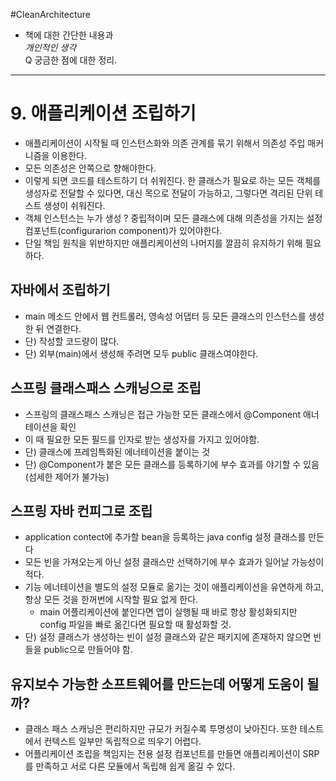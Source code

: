 #CleanArchitecture

- 책에 대한 간단한 내용과   
*개인적인 생각*   
Q 궁금한 점에 대한 정리.  

---
# 9. 애플리케이션 조립하기
- 애플리케이션이 시작될 때 인스턴스화와 의존 관계를 묶기 위해서 의존성 주입 매커니즘을 이용한다.
- 모든 의존성은 안쪽으로 향해야한다.
- 이렇게 되면 코드를 테스트하기 더 쉬워진다. 한 클래스가 필요로 하는 모든 객체를 생성자로 전달할 수 있다면, 대신 목으로 전달이 가능하고, 그렇다면 격리된 단위 테스트 생성이 쉬워진다.
- 객체 인스턴스는 누가 생성 ? 중립적이며 모든 클래스에 대해 의존성을 가지는 설정 컴포넌트(configurarion component)가 있어야한다.
- 단일 책임 원칙을 위반하지만 애플리케이션의 나머지를 깔끔히 유지하기 위해 필요하다.


## 자바에서 조립하기
- main 메소드 안에서 웹 컨트롤러, 영속성 어댑터 등 모든 클래스의 인스턴스를 생성한 뒤 연결한다.
- 단) 작성할 코드량이 많다.
- 단) 외부(main)에서 생성해 주려면 모두 public 클래스여야한다.


## 스프링 클래스패스 스캐닝으로 조립
- 스프링의 클래스패스 스캐닝은 접근 가능한 모든 클래스에서 @Component 애너테이션을 확인
- 이 때 필요한 모든 필드를 인자로 받는 생성자를 가지고 있어야함.
- 단) 클래스에 프레임특화된 에너테이션을 붙이는 것 
- 단) @Component가 붙은 모든 클래스를 등록하기에 부수 효과를 야기할 수 있음 (섬세한 제어가 불가능)

## 스프링 자바 컨피그로 조립
- application contect에 추가할 bean을 등록하는 java config 설정 클래스를 만든다
- 모든 빈을 가져오는게 아닌 설정 클래스만 선택하기에 부수 효과가 일어날 가능성이 적다.
- 기능 에너테이션을 별도의 설정 모듈로 옮기는 것이 애플리케이션을 유연하게 하고, 항상 모든 것을 한꺼번에 시작할 필요 없게 한다.
	- main 어플리케이션에 붙인다면 앱이 실행될 때 바로 항상 활성화되지만 config 파일을 빠로 옮긴다면 필요할 때 활성화할 것.
- 단) 설정 클래스가 생성하는 빈이 설정 클래스와 같은 패키지에 존재하지 않으면 빈들을 public으로 만들어야 함.

## 유지보수 가능한 소프트웨어를 만드는데 어떻게 도움이 될까?
- 클래스 패스 스캐닝은 편리하지만 규모가 커질수록 투명성이 낮아진다. 또한 테스트에서 컨텍스트 일부만 독립적으로 띄우기 어렵다.
- 어플리케이션 조립을 책임지는 전용 설정 컴포넌트를 만들면 애플리케이션이 SRP를 만족하고 서로 다른 모듈에서 독립해 쉽게 옮길 수 있다.